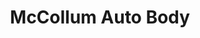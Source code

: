 ---
title: "McCollum Auto Body"
url: /portland/mccollum-auto-body-southeast-82nd-avenue/
shop: car repair
---